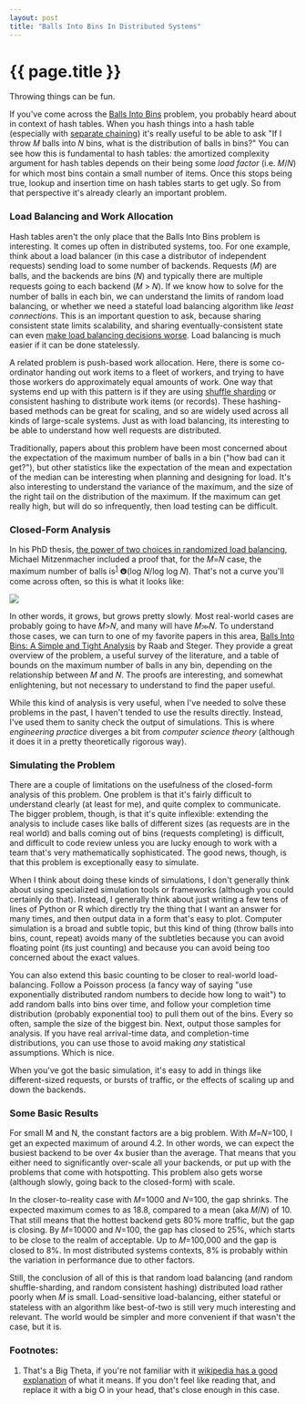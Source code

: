 ```yaml
---
layout: post
title: "Balls Into Bins In Distributed Systems"
---
```


{{ page.title }}
================

<p class="meta">Throwing things can be fun.</p>

If you've come across the [Balls Into Bins](https://en.wikipedia.org/wiki/Balls_into_bins) problem, you probably heard about in context of hash tables. When you hash things into a hash table (especially with [separate chaining](https://en.wikipedia.org/wiki/Hash_table#Separate_chaining)) it's really useful to be able to ask "If I throw 𝑀 balls into 𝑁 bins, what is the distribution of balls in bins?" You can see how this is fundamental to hash tables: the amortized complexity argument for hash tables depends on their being some *load factor* (i.e. 𝑀/𝑁) for which most bins contain a small number of items. Once this stops being true, lookup and insertion time on hash tables starts to get ugly. So from that perspective it's already clearly an important problem.

### Load Balancing and Work Allocation
Hash tables aren't the only place that the Balls Into Bins problem is interesting. It comes up often in distributed systems, too. For one example, think about a load balancer (in this case a distributor of independent requests) sending load to some number of backends. Requests (𝑀) are balls, and the backends are bins (𝑁) and typically there are multiple requests going to each backend (𝑀 > 𝑁). If we know how to solve for the number of balls in each bin, we can understand the limits of random load balancing, or whether we need a stateful load balancing algorithm like *least connections*. This is an important question to ask, because sharing consistent state limits scalability, and sharing eventually-consistent state can even [make load balancing decisions worse](//brooker.co.za/blog/2012/01/17/two-random.html). Load balancing is much easier if it can be done statelessly.

A related problem is push-based work allocation. Here, there is some co-ordinator handing out work items to a fleet of workers, and trying to have those workers do approximately equal amounts of work. One way that systems end up with this pattern is if they are using [shuffle sharding](https://aws.amazon.com/blogs/architecture/shuffle-sharding-massive-and-magical-fault-isolation/) or consistent hashing to distribute work items (or records). These hashing-based methods can be great for scaling, and so are widely used across all kinds of large-scale systems. Just as with load balancing, its interesting to be able to understand how well requests are distributed.

Traditionally, papers about this problem have been most concerned about the expectation of the maximum number of balls in a bin ("how bad can it get?"), but other statistics like the expectation of the mean and expectation of the median can be interesting when planning and designing for load. It's also interesting to understand the variance of the maximum, and the size of the right tail on the distribution of the maximum. If the maximum can get really high, but will do so infrequently, then load testing can be difficult.

### Closed-Form Analysis
In his PhD thesis, [the power of two choices in randomized load balancing](https://www.eecs.harvard.edu/~michaelm/postscripts/mythesis.pdf), Michael Mitzenmacher included a proof that, for the 𝑀=𝑁 case, the maximum number of balls is<sup>[1](#foot1)</sup> 𝝝(log 𝑁/log log 𝑁). That's not a curve you'll come across often, so this is what it looks like:

![](https://s3.amazonaws.com/mbrooker-blog-images/logn_loglogn.png)

In other words, it grows, but grows pretty slowly. Most real-world cases are probably going to have 𝑀>𝑁, and many will have 𝑀≫𝑁. To understand those cases, we can turn to one of my favorite papers in this area, [Balls Into Bins: A Simple and Tight Analysis](https://citeseerx.ist.psu.edu/viewdoc/summary?doi=10.1.1.43.4186) by Raab and Steger. They provide a great overview of the problem, a useful survey of the literature, and a table of bounds on the maximum number of balls in any bin, depending on the relationship between 𝑀 and 𝑁. The proofs are interesting, and somewhat enlightening, but not necessary to understand to find the paper useful.

While this kind of analysis is very useful, when I've needed to solve these problems in the past, I haven't tended to use the results directly. Instead, I've used them to sanity check the output of simulations. This is where *engineering practice* diverges a bit from *computer science theory* (although it does it in a pretty theoretically rigorous way).

### Simulating the Problem
There are a couple of limitations on the usefulness of the closed-form analysis of this problem. One problem is that it's fairly difficult to understand clearly (at least for me), and quite complex to communicate. The bigger problem, though, is that it's quite inflexible: extending the analysis to include cases like balls of different sizes (as requests are in the real world) and balls coming out of bins (requests completing) is difficult, and difficult to code review unless you are lucky enough to work with a team that's very mathematically sophisticated. The good news, though, is that this problem is exceptionally easy to simulate.

When I think about doing these kinds of simulations, I don't generally think about using specialized simulation tools or frameworks (although you could certainly do that). Instead, I generally think about just writing a few tens of lines of Python or R which directly try the thing that I want an answer for many times, and then output data in a form that's easy to plot. Computer simulation is a broad and subtle topic, but this kind of thing (throw balls into bins, count, repeat) avoids many of the subtleties because you can avoid floating point (its just counting) and because you can avoid being too concerned about the exact values.

You can also extend this basic counting to be closer to real-world load-balancing. Follow a Poisson process (a fancy way of saying "use exponentially distributed random numbers to decide how long to wait") to add random balls into bins over time, and follow your completion time distribution (probably exponential too) to pull them out of the bins. Every so often, sample the size of the biggest bin. Next, output those samples for analysis. If you have real arrival-time data, and completion-time distributions, you can use those to avoid making *any* statistical assumptions. Which is nice.

When you've got the basic simulation, it's easy to add in things like different-sized requests, or bursts of traffic, or the effects of scaling up and down the backends.

### Some Basic Results
For small M and N, the constant factors are a big problem. With 𝑀=𝑁=100, I get an expected maximum of around 4.2. In other words, we can expect the busiest backend to be over 4x busier than the average. That means that you either need to significantly over-scale all your backends, or put up with the problems that come with hotspotting. This problem also gets worse (although slowly, going back to the closed-form) with scale.

In the closer-to-reality case with 𝑀=1000 and 𝑁=100, the gap shrinks. The expected maximum comes to as 18.8, compared to a mean (aka 𝑀/𝑁) of 10. That still means that the hottest backend gets 80% more traffic, but the gap is closing. By 𝑀=10000 and 𝑁=100, the gap has closed to 25%, which starts to be close to the realm of acceptable. Up to 𝑀=100,000 and the gap is closed to 8%. In most distributed systems contexts, 8% is probably within the variation in performance due to other factors.

Still, the conclusion of all of this is that random load balancing (and random shuffle-sharding, and random consistent hashing) distributed load rather poorly when 𝑀 is small. Load-sensitive load-balancing, either stateful or stateless with an algorithm like best-of-two is still very much interesting and relevant. The world would be simpler and more convenient if that wasn't the case, but it is.

### Footnotes:

 1. <a name="foot1"></a> That's a Big Theta, if you're not familiar with it [wikipedia has a good explanation](https://en.wikipedia.org/wiki/Big_O_notation#Family_of_Bachmann%E2%80%93Landau_notations) of what it means. If you don't feel like reading that, and replace it with a big O in your head, that's close enough in this case.
